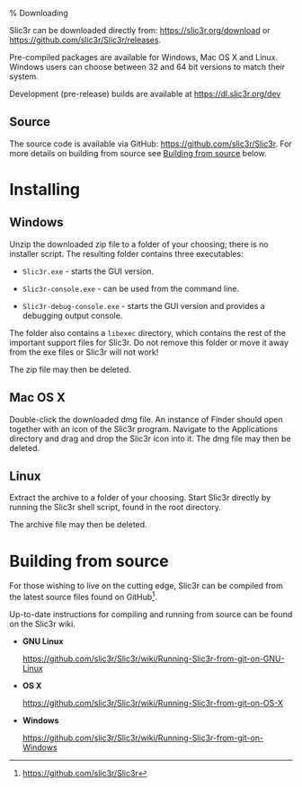 % Downloading

Slic3r can be downloaded directly from:
<https://slic3r.org/download> or <https://github.com/slic3r/Slic3r/releases>.

Pre-compiled packages are available for Windows, Mac OS X and Linux.
Windows users can choose between 32 and 64 bit versions to
match their system.

Development (pre-release) builds are available at <https://dl.slic3r.org/dev>

Source
------

The source code is available via GitHub:
<https://github.com/slic3r/Slic3r>. For more details on building from
source see [Building from source](#building-from-source) below.

Installing
==========

Windows
-------

Unzip the downloaded zip file to a folder of your choosing; there is no
installer script. The resulting folder contains three executables:

-   `Slic3r.exe` - starts the GUI version.

-   `Slic3r-console.exe` - can be used from the command line.

-   `Slic3r-debug-console.exe` - starts the GUI version and provides a debugging
    output console.

The folder also contains a `libexec` directory, which contains the rest of the
important support files for Slic3r. Do not remove this folder or move it away
from the exe files or Slic3r will not work!

The zip file may then be deleted.

Mac OS X
--------

Double-click the downloaded dmg file. An instance of Finder should open together
with an icon of the Slic3r program. Navigate to the Applications directory and
drag and drop the Slic3r icon into it. The dmg file may then be deleted.

Linux
-----

Extract the archive to a folder of your choosing. Start Slic3r directly by
running the Slic3r shell script, found in the root directory.


The archive file may then be deleted.

Building from source
====================

For those wishing to live on the cutting edge, Slic3r can be compiled
from the latest source files found on GitHub[^1].

Up-to-date instructions for compiling and running from source can be
found on the Slic3r wiki.

-   **GNU Linux**

    <https://github.com/slic3r/Slic3r/wiki/Running-Slic3r-from-git-on-GNU-Linux>

-   **OS X**

    <https://github.com/slic3r/Slic3r/wiki/Running-Slic3r-from-git-on-OS-X>

-   **Windows**

    <https://github.com/slic3r/Slic3r/wiki/Running-Slic3r-from-git-on-Windows>

[^1]: <https://github.com/slic3r/Slic3r>
